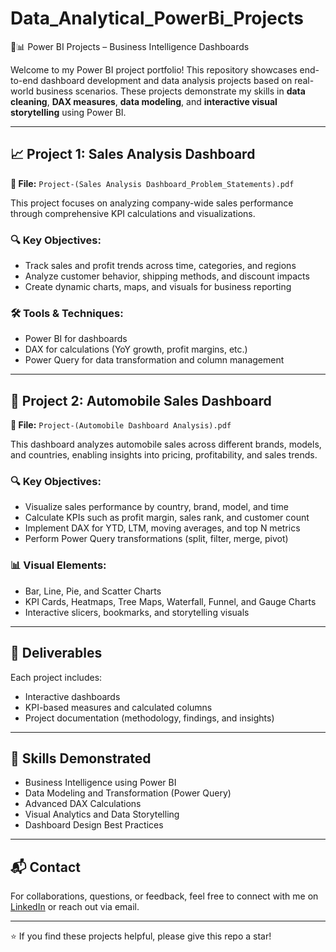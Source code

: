 # Data_Analytical_PowerBi_Projects
🚗📊 Power BI Projects – Business Intelligence Dashboards

Welcome to my Power BI project portfolio! This repository showcases end-to-end dashboard development and data analysis projects based on real-world business scenarios. These projects demonstrate my skills in **data cleaning**, **DAX measures**, **data modeling**, and **interactive visual storytelling** using Power BI.

---

## 📈 Project 1: Sales Analysis Dashboard

**📁 File:** `Project-(Sales Analysis Dashboard_Problem_Statements).pdf`

This project focuses on analyzing company-wide sales performance through comprehensive KPI calculations and visualizations.

### 🔍 Key Objectives:
- Track sales and profit trends across time, categories, and regions
- Analyze customer behavior, shipping methods, and discount impacts
- Create dynamic charts, maps, and visuals for business reporting

### 🛠 Tools & Techniques:
- Power BI for dashboards
- DAX for calculations (YoY growth, profit margins, etc.)
- Power Query for data transformation and column management

---

## 🚗 Project 2: Automobile Sales Dashboard

**📁 File:** `Project-(Automobile Dashboard Analysis).pdf`

This dashboard analyzes automobile sales across different brands, models, and countries, enabling insights into pricing, profitability, and sales trends.

### 🔍 Key Objectives:
- Visualize sales performance by country, brand, model, and time
- Calculate KPIs such as profit margin, sales rank, and customer count
- Implement DAX for YTD, LTM, moving averages, and top N metrics
- Perform Power Query transformations (split, filter, merge, pivot)

### 📊 Visual Elements:
- Bar, Line, Pie, and Scatter Charts
- KPI Cards, Heatmaps, Tree Maps, Waterfall, Funnel, and Gauge Charts
- Interactive slicers, bookmarks, and storytelling visuals

---


## 📄 Deliverables

Each project includes:
- Interactive dashboards
- KPI-based measures and calculated columns
- Project documentation (methodology, findings, and insights)

---

## 🧠 Skills Demonstrated

- Business Intelligence using Power BI
- Data Modeling and Transformation (Power Query)
- Advanced DAX Calculations
- Visual Analytics and Data Storytelling
- Dashboard Design Best Practices

---

## 📬 Contact

For collaborations, questions, or feedback, feel free to connect with me on [LinkedIn](www.linkedin.com/in/lokesh-aggarwal-71707811a) or reach out via email.

---

⭐ If you find these projects helpful, please give this repo a star!
